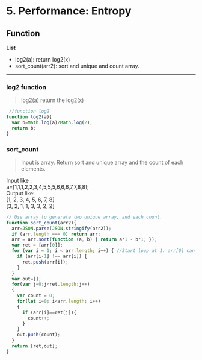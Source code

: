 # 5. Performance: Entropy

## Function
**List**  
* log2(a): return log2(x)
* sort_count(arr2): sort and unique and count array. 

---
### log2 function
> log2(a) return the log2(x)
 
```js
 //function log2
function log2(a){
  var b=Math.log(a)/Math.log(2);
  return b;
}
```

### sort_count
> Input is array. Return sort and unique array and the count of each elements.

Input like :  
a=[1,1,1,2,2,3,4,5,5,5,6,6,6,7,7,8,8];  
Output like:  
[1, 2, 3, 4, 5, 6, 7, 8]  
[3, 2, 1, 1, 3, 3, 2, 2]  

```js
// Use array to generate two unique array, and each count.
function sort_count(arr2){
  arr=JSON.parse(JSON.stringify(arr2));
  if (arr.length === 0) return arr;
  arr = arr.sort(function (a, b) { return a*1 - b*1; });
  var ret = [arr[0]];
  for (var i = 1; i < arr.length; i++) { //Start loop at 1: arr[0] can never be a duplicate
    if (arr[i-1] !== arr[i]) {
      ret.push(arr[i]);
    }
  }
  var out=[];
  for(var j=0;j<ret.length;j++)
  {
    var count = 0;
    for(let i=0; i<arr.length; i++)
    {
      if (arr[i]==ret[j]){
        count++;
      }   
    }
    out.push(count);
  }
  return [ret,out];
}
```
